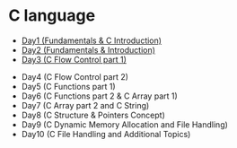 # C language
* <a href="https://github.com/Dheeraj2002kumar/Foundation-Language/tree/main/C%20language/Day1">Day1  (Fundamentals & C Introduction)</a>
* <a href="https://github.com/Dheeraj2002kumar/Foundation-Language/tree/main/C%20language/Day2">Day2 (Fundamentals & Introduction)</a>
* <a href="https://github.com/Dheeraj2002kumar/Foundation-Language/tree/main/C%20language/Day3">Day3 (C Flow Control part 1)</a>
- Day4 (C Flow Control part 2)
- Day5 (C Functions part 1)
- Day6 (C Functions part 2 & C Array part 1)
- Day7 (C Array part 2 and C String)
- Day8 (C Structure & Pointers Concept)
- Day9 (C Dynamic Memory Allocation and File Handling)
- Day10 (C File Handling and Additional Topics)
